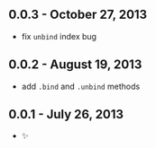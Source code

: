 0.0.3 - October 27, 2013
------------------------
* fix `unbind` index bug

0.0.2 - August 19, 2013
-----------------------
* add `.bind` and `.unbind` methods

0.0.1 - July 26, 2013
---------------------
* :sparkles: